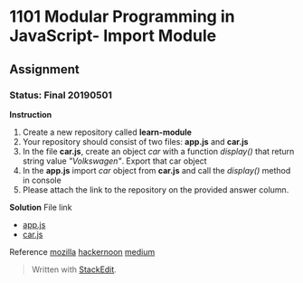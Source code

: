 # 1101 Modular Programming in JavaScript- Import Module
## Assignment
### Status: Final 20190501

**Instruction**
 1. Create a new repository called **learn-module**
 2. Your repository should consist of two files: **app.js** and **car.js**
 3. In the file **car.js**, create an object *car* with a function *display()* that return string value *"Volkswagen"*. Export that car object
 4. In the **app.js** import *car* object from **car.js** and call the *display()* method in console
 5. Please attach the link to the repository on the provided answer column.

**Solution**
File link
- [app.js](https://github.com/ygautomo/44-Refactory/blob/master/prep/1101%20Modular%20Programming/1101%20app.js)
- [car.js](https://github.com/ygautomo/44-Refactory/blob/master/prep/1101%20Modular%20Programming/1101%20car.js)

Reference
[mozilla](https://developer.mozilla.org/id/docs/Web/JavaScript/Reference/Statements/export)
[hackernoon](https://hackernoon.com/import-export-default-require-commandjs-javascript-nodejs-es6-vs-cheatsheet-different-tutorial-example-5a321738b50f?gi=96f7e1ede421)
[medium](https://medium.com/@thejasonfile/a-simple-intro-to-javascript-imports-and-exports-389dd53c3fac)

> Written with [StackEdit](https://stackedit.io/).
